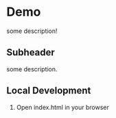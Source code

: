 # Demo

some description!

## Subheader

some description.

## Local Development

1. Open index.html in your browser
